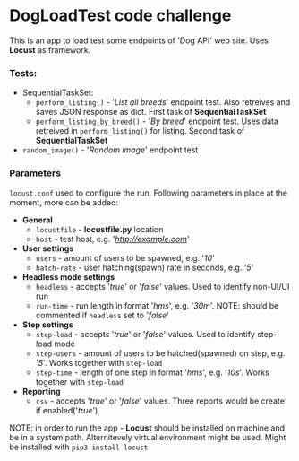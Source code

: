 # DogLoadTest code challenge

This is an app to load test some endpoints of 'Dog API' web site. Uses **Locust** as framework.

### Tests:
* SequentialTaskSet:
  * `perform_listing()` - '*List all breeds*' endpoint test. Also retreives and saves JSON response as dict. First task of **SequentialTaskSet**
  * `perform_listing_by_breed()` - '*By breed*' endpoint test. Uses data retreived in `perform_listing()` for listing. Second task of **SequentialTaskSet**
* `random_image()` - '*Random image*' endpoint test

### Parameters
`locust.conf` used to configure the run. Following parameters in place at the moment, more can be added:
* **General**
  * `locustfile` - **locustfile.py** location
  * `host` - test host, e.g. '*http://example.com*'
* **User settings**
  * `users` - amount of users to be spawned, e.g. '*10*'
  * `hatch-rate` - user hatching(spawn) rate in seconds, e.g. '*5*'
* **Headless mode settings**
  * `headless` - accepts '*true*' or '*false*' values. Used to identify non-UI/UI run
  * `run-time` - run length in format '*hms*', e.g. '*30m*'. NOTE: should be commented if `headless` set to '*false*'
* **Step settings**
  * `step-load` - accepts '*true*' or '*false*' values. Used to identify step-load mode
  * `step-users` - amount of users to be hatched(spawned) on step, e.g. '*5*'. Works together with `step-load`
  * `step-time` - length of one step in format '*hms*', e.g. '*10s*'. Works together with `step-load`
* **Reporting**
  * `csv` - accepts '*true*' or '*false*' values. Three reports would be create if enabled('*true*')
  
NOTE: in order to run the app - **Locust** should be installed on machine and be in a system path. Alternitevely virtual environment might be used.
Might be installed with `pip3 install locust`

